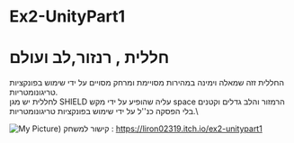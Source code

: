 # Ex2-UnityPart1

# חללית , רנזור,לב ועולם

החללית זזה שמאלה וימינה במהירות מסויימת ומרחק מסויים על ידי שימוש בפונקציות טריגונומטריות.\
לחללית יש מגן SHIELD עליה שהופיע על ידי מקש space
הרמזור והלב גדלים וקטנים בלי הפסקה כנ''ל על ידי שימוש בפונקציות טריגונומטריות.\


![My Picture](https://i.ibb.co/Kh87Djz/EX2PART1.jpg))
קישור למשחק : https://liron02319.itch.io/ex2-unitypart1
